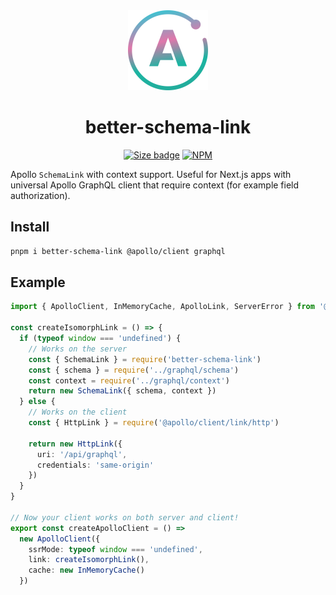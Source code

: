 <div align="center">
  <img src="https://raw.githubusercontent.com/talentlessguy/better-schema-link/master/logo.svg" height="128px" alt="apollo styled logo" />

# better-schema-link

[![Size badge][size-badge]][bundlephobia] [![NPM][npm-badge]][npm-url]

</div>

Apollo `SchemaLink` with context support. Useful for Next.js apps with universal Apollo GraphQL client that require context (for example field authorization).

## Install

```sh
pnpm i better-schema-link @apollo/client graphql
```

## Example

```ts
import { ApolloClient, InMemoryCache, ApolloLink, ServerError } from '@apollo/client'

const createIsomorphLink = () => {
  if (typeof window === 'undefined') {
    // Works on the server
    const { SchemaLink } = require('better-schema-link')
    const { schema } = require('../graphql/schema')
    const context = require('../graphql/context')
    return new SchemaLink({ schema, context })
  } else {
    // Works on the client
    const { HttpLink } = require('@apollo/client/link/http')

    return new HttpLink({
      uri: '/api/graphql',
      credentials: 'same-origin'
    })
  }
}

// Now your client works on both server and client!
export const createApolloClient = () =>
  new ApolloClient({
    ssrMode: typeof window === 'undefined',
    link: createIsomorphLink(),
    cache: new InMemoryCache()
  })
```

[size-badge]: https://img.shields.io/bundlephobia/min/better-schema-link?style=for-the-badge&color=B28FB5
[bundlephobia]: https://bundlephobia.com/package/better-schema-link
[npm-badge]: https://img.shields.io/npm/v/better-schema-link?style=for-the-badge&color=B28FB5
[npm-url]: https://npmjs.com/package/better-schema-link
